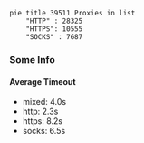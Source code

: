 
```mermaid
pie title 39511 Proxies in list
    "HTTP" : 28325
    "HTTPS": 10555
    "SOCKS" : 7687
```

### Some Info
#### Average Timeout

- mixed: 4.0s
- http: 2.3s
- https: 8.2s
- socks: 6.5s